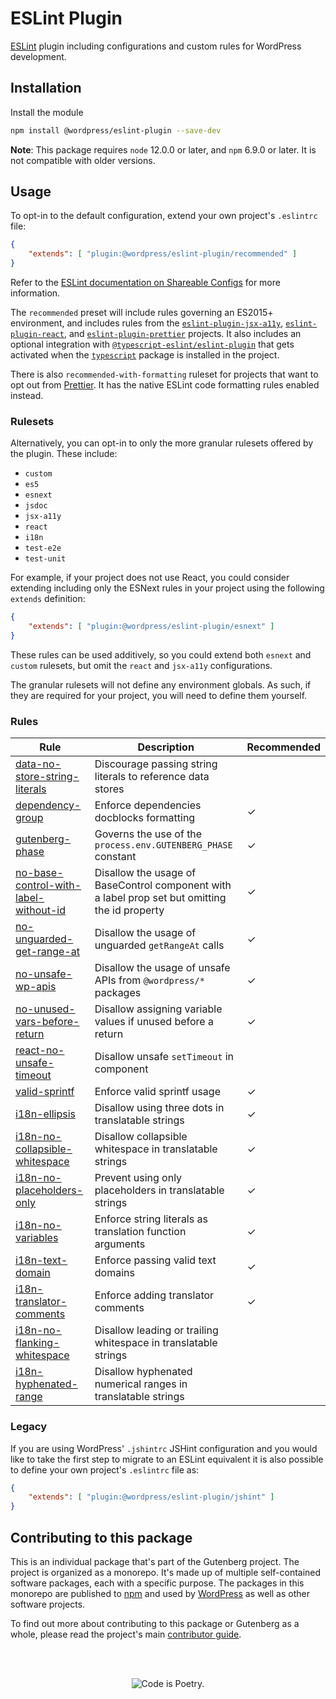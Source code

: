 # ESLint Plugin

[ESLint](https://eslint.org/) plugin including configurations and custom rules for WordPress development.

## Installation

Install the module

```bash
npm install @wordpress/eslint-plugin --save-dev
```

**Note**: This package requires `node` 12.0.0 or later, and `npm` 6.9.0 or later. It is not compatible with older versions.

## Usage

To opt-in to the default configuration, extend your own project's `.eslintrc` file:

```json
{
	"extends": [ "plugin:@wordpress/eslint-plugin/recommended" ]
}
```

Refer to the [ESLint documentation on Shareable Configs](http://eslint.org/docs/developer-guide/shareable-configs) for more information.

The `recommended` preset will include rules governing an ES2015+ environment, and includes rules from the [`eslint-plugin-jsx-a11y`](https://github.com/evcohen/eslint-plugin-jsx-a11y), [`eslint-plugin-react`](https://github.com/yannickcr/eslint-plugin-react), and [`eslint-plugin-prettier`](https://github.com/prettier/eslint-plugin-prettier) projects. It also includes an optional integration with [`@typescript-eslint/eslint-plugin`](https://github.com/typescript-eslint/typescript-eslint) that gets activated when the [`typescript`](https://www.npmjs.com/package/typescript) package is installed in the project.

There is also `recommended-with-formatting` ruleset for projects that want to opt out from [Prettier](https://prettier.io). It has the native ESLint code formatting rules enabled instead.

### Rulesets

Alternatively, you can opt-in to only the more granular rulesets offered by the plugin. These include:

-   `custom`
-   `es5`
-   `esnext`
-   `jsdoc`
-   `jsx-a11y`
-   `react`
-   `i18n`
-   `test-e2e`
-   `test-unit`

For example, if your project does not use React, you could consider extending including only the ESNext rules in your project using the following `extends` definition:

```json
{
	"extends": [ "plugin:@wordpress/eslint-plugin/esnext" ]
}
```

These rules can be used additively, so you could extend both `esnext` and `custom` rulesets, but omit the `react` and `jsx-a11y` configurations.

The granular rulesets will not define any environment globals. As such, if they are required for your project, you will need to define them yourself.

### Rules

| Rule                                                                                                                 | Description                                                                                    | Recommended |
| -------------------------------------------------------------------------------------------------------------------- | ---------------------------------------------------------------------------------------------- | ----------- |
| [data-no-store-string-literals](/packages/eslint-plugin/docs/rules/data-no-store-string-literals.md)                 | Discourage passing string literals to reference data stores                                    |             |
| [dependency-group](/packages/eslint-plugin/docs/rules/dependency-group.md)                                           | Enforce dependencies docblocks formatting                                                      | ✓           |
| [gutenberg-phase](docs/rules/gutenberg-phase.md)                                                                     | Governs the use of the `process.env.GUTENBERG_PHASE` constant                                  | ✓           |
| [no-base-control-with-label-without-id](/packages/eslint-plugin/docs/rules/no-base-control-with-label-without-id.md) | Disallow the usage of BaseControl component with a label prop set but omitting the id property | ✓           |
| [no-unguarded-get-range-at](/packages/eslint-plugin/docs/rules/no-unguarded-get-range-at.md)                         | Disallow the usage of unguarded `getRangeAt` calls                                             | ✓           |
| [no-unsafe-wp-apis](/packages/eslint-plugin/docs/rules/no-unsafe-wp-apis.md)                                         | Disallow the usage of unsafe APIs from `@wordpress/*` packages                                 | ✓           |
| [no-unused-vars-before-return](/packages/eslint-plugin/docs/rules/no-unused-vars-before-return.md)                   | Disallow assigning variable values if unused before a return                                   | ✓           |
| [react-no-unsafe-timeout](/packages/eslint-plugin/docs/rules/react-no-unsafe-timeout.md)                             | Disallow unsafe `setTimeout` in component                                                      |             |
| [valid-sprintf](/packages/eslint-plugin/docs/rules/valid-sprintf.md)                                                 | Enforce valid sprintf usage                                                                    | ✓           |
| [i18n-ellipsis](/packages/eslint-plugin/docs/rules/i18n-ellipsis.md)                                                 | Disallow using three dots in translatable strings                                              | ✓           |
| [i18n-no-collapsible-whitespace](/packages/eslint-plugin/docs/rules/i18n-no-collapsible-whitespace.md)               | Disallow collapsible whitespace in translatable strings                                        | ✓           |
| [i18n-no-placeholders-only](/packages/eslint-plugin/docs/rules/i18n-no-placeholders-only.md)                         | Prevent using only placeholders in translatable strings                                        | ✓           |
| [i18n-no-variables](/packages/eslint-plugin/docs/rules/i18n-no-variables.md)                                         | Enforce string literals as translation function arguments                                      | ✓           |
| [i18n-text-domain](/packages/eslint-plugin/docs/rules/i18n-text-domain.md)                                           | Enforce passing valid text domains                                                             | ✓           |
| [i18n-translator-comments](/packages/eslint-plugin/docs/rules/i18n-translator-comments.md)                           | Enforce adding translator comments                                                             | ✓           |
| [i18n-no-flanking-whitespace](/packages/eslint-plugin/docs/rules/i18n-no-flanking-whitespace.md)                     | Disallow leading or trailing whitespace in translatable strings                                |             |
| [i18n-hyphenated-range](/packages/eslint-plugin/docs/rules/i18n-hyphenated-range.md)                                 | Disallow hyphenated numerical ranges in translatable strings                                   |             |

### Legacy

If you are using WordPress' `.jshintrc` JSHint configuration and you would like to take the first step to migrate to an ESLint equivalent it is also possible to define your own project's `.eslintrc` file as:

```json
{
	"extends": [ "plugin:@wordpress/eslint-plugin/jshint" ]
}
```

## Contributing to this package

This is an individual package that's part of the Gutenberg project. The project is organized as a monorepo. It's made up of multiple self-contained software packages, each with a specific purpose. The packages in this monorepo are published to [npm](https://www.npmjs.com/) and used by [WordPress](https://make.wordpress.org/core/) as well as other software projects.

To find out more about contributing to this package or Gutenberg as a whole, please read the project's main [contributor guide](https://github.com/WordPress/gutenberg/tree/HEAD/CONTRIBUTING.md).

<br /><br /><p align="center"><img src="https://s.w.org/style/images/codeispoetry.png?1" alt="Code is Poetry." /></p>
